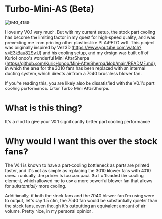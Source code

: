 # Turbo-Mini-AS (Beta)
![IMG_4189](https://user-images.githubusercontent.com/93737816/165895620-29b7efa9-3de0-40d0-9382-efdba18dc3aa.JPG)

I love my V0.1 very much. But with my current setup, the stock part cooling has become the limiting factor in my quest for high-speed quality, and was preventing me from printing other plastics like PLA/PETG well. This project was originally inspired by Vez3D (https://www.youtube.com/watch?v=E3kBau82SwU) and his cooling setup, and my design was built off of KurioHonoo's wonderful Mini AfterSherpa (https://github.com/KurioHonoo/Mini-AfterSherpa/blob/main/README.md), in which the area for the 3010 fans has been replaced with an internal ducting system, which directs air from a 7040 brushless blower fan. 

If you're reading this, you are likely also be dissatisfied with the V0.1's part cooling performance. Enter Turbo Mini AfterSherpa.


# What is this thing?
It's a mod to give your V0.1 significantly better part cooling performance


# Why would I want this over the stock fans?
The V0.1 is known to have a part-cooling bottleneck as parts are printed faster, and it's not as simple as replacing the 3010 blower fans with 4010 ones. Ironically, the printer is too compact. So I offloaded the cooling element, which allowed me to use a more powerful blower fan that allows for *substantially* more cooling. 

Additionally, if both the stock fans and the 7040 blower fan I'm using were to output, let's say 1.5 cfm, the 7040 fan would be substantially quieter than the stock fans, even though it's outputting an equivalent amount of air volume. Pretty nice, in my personal opinion.
